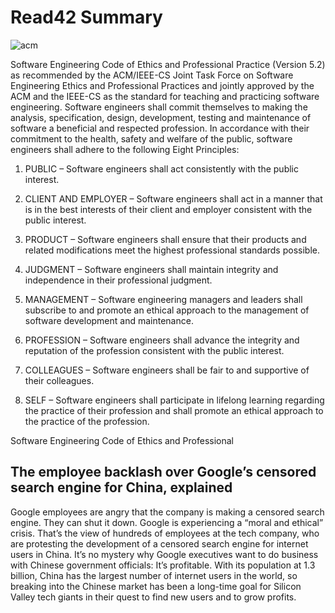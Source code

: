 # Read42 Summary

![acm](https://www.acm.org/binaries/content/gallery/acm/ctas/public-policy/cope_background_logo.jpg/cope_background_logo.jpg/acm%3Adesktopcta)

Software Engineering Code of Ethics and Professional Practice (Version 5.2) as recommended by the ACM/IEEE-CS Joint Task Force on Software Engineering Ethics and Professional Practices and jointly approved by the ACM and the IEEE-CS as the standard for teaching and practicing software engineering. Software engineers shall commit themselves to making the analysis, specification, design, development, testing and maintenance of software a beneficial and respected profession. In accordance with their commitment to the health, safety and welfare of the public, software engineers shall adhere to the following Eight Principles:

1. PUBLIC – Software engineers shall act consistently with the public interest.

2. CLIENT AND EMPLOYER – Software engineers shall act in a manner that is in the best interests of their client and employer consistent with the public interest.

3. PRODUCT – Software engineers shall ensure that their products and related modifications meet the highest professional standards possible.

4. JUDGMENT – Software engineers shall maintain integrity and independence in their professional judgment.

5. MANAGEMENT – Software engineering managers and leaders shall subscribe to and promote an ethical approach to the management of software development and maintenance.

6. PROFESSION – Software engineers shall advance the integrity and reputation of the profession consistent with the public interest.

7. COLLEAGUES – Software engineers shall be fair to and supportive of their colleagues.

8. SELF – Software engineers shall participate in lifelong learning regarding the practice of their profession and shall promote an ethical approach to the practice of the profession.

Software Engineering Code of Ethics and Professional

## The employee backlash over Google’s censored search engine for China, explained

Google employees are angry that the company is making a censored search engine. They can shut it down. Google is experiencing a “moral and ethical” crisis. That’s the view of hundreds of employees at the tech company, who are protesting the development of a censored search engine for internet users in China. It’s no mystery why Google executives want to do business with Chinese government officials: It’s profitable. With its population at 1.3 billion, China has the largest number of internet users in the world, so breaking into the Chinese market has been a long-time goal for Silicon Valley tech giants in their quest to find new users and to grow profits.